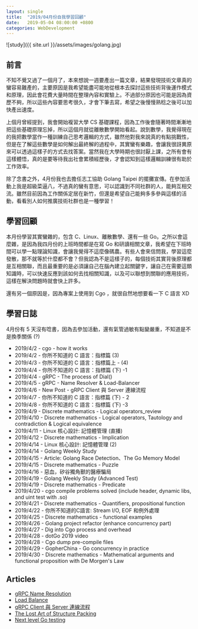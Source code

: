 ```yaml
---
layout: single
title:  "2019/04月份自我學習回顧"
date:   2019-05-04 08:00:00 +0800
categories: WebDevelopment
---
```

![study]({{ site.url }}/assets/images/golang.jpg)
## 前言
不知不覺又過了一個月了，本來想說一週要產出一篇文章，結果發現技術文章真的蠻容易難產的，主要原因是我希望能盡可能地從根本去探討這些技術背後運作模式和原理，因此會花費大量時間在整理內容和實驗上。不過部分原因也可能是因為資歷不夠，所以這些內容要思考很久，才會下筆去寫，希望之後慢慢熟稔之後可以加快產出速度。

上個月曾經提到，我會開始複習大學 CS 基礎課程，因為工作後會隨著時間漸漸地把這些基礎原理忘掉，所以這個月就從離散數學開始看起。說到數學，我覺得現在的我把數學當作一種訓練自己思考邏輯的方式，雖然他對我來說真的有點挑戰性，但是在了解這些數學是如何解出最終解的過程中，其實蠻有樂趣，會讓我很訝異原來可以透過這樣子的方式去找答案。當然我在大學時期也很討厭上課，之所有會有這樣體悟，真的是要等待我出社會累積經歷後，才會認知到這樣邏輯訓練很有助於工作效率。

除了念書之外，4月份我也去擔任志工協助 Golang Taipei 的擺攤宣傳。在參加活動上我是超級菜逼八，不過真的蠻有意思，可以認識到不同社群的人，能夠互相交流。雖然目前因為工作關係定居在新竹，但還是希望自己能夠多多參與這樣的活動，看看別人如何推廣技術社群也是一種學習！

## 學習回顧
本月份學習其實蠻雜的，包含 C、Linux、離散數學、還有一些 Go。之所以會這麼雜，是因為我四月份的上班時間都是在寫 Go 和研讀相關文章，我希望在下班時間可以學一點理論知識，會讓我覺得不這麼像碼農。有些人會來信問我，學習這麼發散，那不就等於什麼都不會？但我認為不是這樣子的，每個技術其實背後原理都是互相關聯，而且最重要的是必須讓自己在腦內建立起關鍵字，讓自己在需要這類知識時，可以快速反應到該如何去找相關知識，以及可以聯想到關聯的應用技術，這樣在解決問題時就會快上許多。

還有另一個原因是，因為專案上使用到 Cgo ，就很自然地想要看一下 C 語言 XD

## 學習日誌

4月份有 5 天沒有唸書，因為去參加活動，還有氣管過敏有點變嚴重，不知道是不是換季關係 (?)

- 2019/4/2 - cgo - how it works
- 2019/4/2 - 你所不知道的 C 語言：指標篇 (3)
- 2019/4/3 - 你所不知道的 C 語言：指標篇上 - (4)
- 2019/4/4 - 你所不知道的 C 語言：指標篇 (下) -1
- 2019/4/4 - gRPC - The process of Dial()
- 2019/4/5 - gRPC - Name Resolver & Load-Balancer
- 2019/4/6 - New Post - gRPC Client 與 Server 連線流程
- 2019/4/7 - 你所不知道的 C 語言：指標篇 (下) - 2
- 2019/4/8 - 你所不知道的 C 語言：指標篇 (下) -3
- 2019/4/9 - Discrete mathematics - Logical operators_review
- 2019/4/10 - Discrete mathematics - Logical operators, Tautology and contradiction & Logical equivalence
- 2019/4/11 - Linux 核心設計: 記憶體管理 (直播)
- 2019/4/12 - Discrete mathematics - Implication
- 2019/4/14 - Linux 核心設計: 記憶體管理 (2)
- 2019/4/14 - Golang Weekly Study
- 2019/4/15 - Article: Golang Race Detection、The Go Memory Model
- 2019/4/15 - Discrete mathematics - Puzzle
- 2019/4/16 - 惡血，矽谷獨角獸的醫療騙局
- 2019/4/19 - Golang Weekly Study (Advanced Test)
- 2019/4/19 - Discrete mathematics - Predicate
- 2019/4/20 - cgo compile problems solved (include header, dynamic libs, and uint test with .so)
- 2019/4/21 - Discrete mathematics - Quantifiers, propositional function
- 2019/4/22 - 你所不知道的C語言: Stream I/O, EOF 和例外處理
- 2019/4/25 - Discrete mathematics - functional examples
- 2019/4/26 - Golang project refactor (enhance concurrency part)
- 2019/4/27 - Dig into Cgo process and overhead
- 2019/4/28 - dotGo 2019 video
- 2019/4/28 - Cgo dump pre-compile files
- 2019/4/29 - GopherChina - Go concurrency in practice
- 2019/4/30 - Discrete mathematics - Mathematical arguments and functional proposition with De Morgen's Law

## Articles
- [gRPC Name Resolution](https://github.com/grpc/grpc/blob/master/doc/naming.md)
- [Load Balance](https://github.com/grpc/grpc/blob/master/doc/load-balancing.md)
- [gRPC Client 與 Server 連線流程](https://yushuanhsieh.github.io/webdevelopment/gRPC-Dial)
- [The Lost Art of Structure Packing](http://www.catb.org/esr/structure-packing/#_padding)
- [Next level Go testing](https://scene-si.org/2019/04/15/next-level-go-testing/)